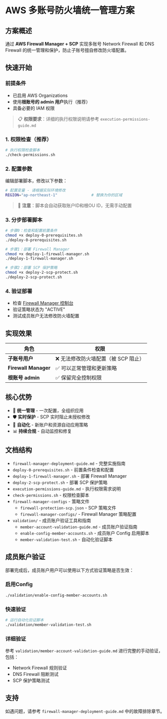 
# AWS 多账号防火墙统一管理方案

## 方案概述
通过 **AWS Firewall Manager + SCP** 实现多账号 Network Firewall 和 DNS Firewall 的统一管理和保护，防止子账号擅自修改防火墙配置。

## 快速开始

### 前提条件
- 已启用 AWS Organizations
- 使用**根账号的 admin 用户**执行（推荐）
- 具备必要的 IAM 权限

> 📋 **权限要求**：详细的执行权限说明请参考 `execution-permissions-guide.md`

### 1. 权限检查（推荐）
```bash
# 执行权限检查脚本
./check-permissions.sh
```

### 2. 配置参数
编辑部署脚本，修改以下参数：

```bash
# 配置变量 - 请根据实际环境修改
REGION="ap-northeast-1"               # 替换为你的区域
```

> 📝 **注意**：脚本会自动获取账户ID和根OU ID，无需手动配置

### 3. 分步部署脚本

```bash
# 步骤0：检查和配置前置条件
chmod +x deploy-0-prerequisites.sh
./deploy-0-prerequisites.sh

# 步骤1：部署 Firewall Manager
chmod +x deploy-1-firewall-manager.sh
./deploy-1-firewall-manager.sh

# 步骤2：部署 SCP 保护策略
chmod +x deploy-2-scp-protect.sh
./deploy-2-scp-protect.sh
```

### 4. 验证部署
- 检查 [Firewall Manager 控制台](https://console.aws.amazon.com/wafv2/fms)
- 验证策略状态为 "ACTIVE"
- 测试成员账户无法修改防火墙配置

## 实现效果

| 角色 | 权限 |
|------|------|
| **子账号用户** | ❌ 无法修改防火墙配置（被 SCP 阻止） |
| **Firewall Manager** | ✅ 可以正常管理和更新策略 |
| **根账号 admin** | ✅ 保留完全控制权限 |

## 核心优势
- 🎯 **统一管理** - 一次配置，全组织应用
- 🛡️ **实时保护** - SCP 实时阻止未授权修改  
- 🤖 **自动化** - 新账户和资源自动应用策略
- 📊 **持续合规** - 自动监控和修复

## 文档结构
- `firewall-manager-deployment-guide.md` - 完整实施指南
- `deploy-0-prerequisites.sh` - 前置条件检查和配置
- `deploy-1-firewall-manager.sh` - 部署 Firewall Manager
- `deploy-2-scp-protect.sh` - 部署 SCP 保护策略
- `execution-permissions-guide.md` - 执行权限需求说明
- `check-permissions.sh` - 权限检查脚本
- `firewall-manager-configs` - 策略文件
  - `firewall-protection-scp.json` - SCP 策略文件
  - `firewall-manager-configs/` - Firewall Manager 策略配置
- `validation/` - 成员账户验证工具和指南
  - `member-account-validation-guide.md` - 成员账户验证指南
  - `enable-config-member-accounts.sh` - 成员账户 Config 启用脚本
  - `member-validation-test.sh` - 自动化验证脚本

## 成员账户验证

部署完成后，成员账户用户可以使用以下方式验证策略是否生效：

### 启用Config
```bash
./validation/enable-config-member-accounts.sh
```

### 快速验证
```bash
# 运行自动化验证脚本
./validation/member-validation-test.sh
```

### 详细验证
参考 `validation/member-account-validation-guide.md` 进行完整的手动验证，包括：
- Network Firewall 规则验证
- DNS Firewall 阻断测试
- SCP 保护策略测试

## 支持
如遇问题，请参考 `firewall-manager-deployment-guide.md` 中的故障排除章节。
